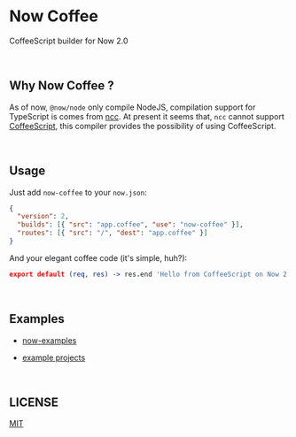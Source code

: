 # Now Coffee

CoffeeScript builder for Now 2.0

<br/>

## Why Now Coffee ?

As of now, `@now/node` only compile NodeJS, compilation support for TypeScript is comes from [ncc](https://github.com/zeit/ncc). At present it seems that,
`ncc` cannot support [CoffeeScript](https://coffeescript.org/), this compiler provides the possibility of using CoffeeScript.

<br/>

## Usage

Just add `now-coffee` to your `now.json`:

```json
{
  "version": 2,
  "builds": [{ "src": "app.coffee", "use": "now-coffee" }],
  "routes": [{ "src": "/", "dest": "app.coffee" }]
}
```

And your elegant coffee code (it's simple, huh?):

```coffeescript
export default (req, res) -> res.end 'Hello from CoffeeScript on Now 2.0!'
```

<br/>

## Examples

- [now-examples](https://github.com/zeit/now-examples/tree/master/nodejs-coffee)

- [example projects]()

<br/>

## LICENSE
[MIT](LICENSE)
